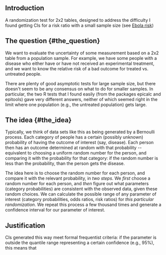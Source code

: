 Introduction
------------

A randomization test for 2x2 tables, designed to address the difficulty
I found getting CIs for a risk ratio with a small sample size (see
[Ebola risk](Ebola_risk "wikilink"))

The question {#the_question}
------------

We want to evaluate the uncertainty of some measurement based on a 2x2
table from a population sample. For example, we have some people with a
disease who either have or have not received an experimental treatment,
and we want to know the relative risk of a bad outcome for treated vs.
untreated people.

There are plenty of good asymptotic tests for large sample size, but
there doesn\'t seem to be any consensus on what to do for smaller
samples. In particular, the two R tests that I found easily (from the
packages epicalc and epitools) gave very different answers, neither of
which seemed right in the limit where one population (e.g., the
untreated population) gets large.

The idea {#the_idea}
--------

Typically, we think of data sets like this as being generated by a
Bernoulli process. Each category of people has a certain (possibly
unknown) probability of having the outcome of interest (say, disease).
Each person then has an outcome determined at random with that
probability \-- equivalent to choosing a uniform random number for the
person, and comparing it with the probability for that category: if the
random number is less than the probability, than the person gets the
disease.

The idea here is to choose the random number for each person, and
compare it with the relevant probability, in *two steps*. We *first*
choose a random number for each person, and *then* figure out what
parameters (category probabilities) are consistent with the observed
data, given these random choices. We can calculate the possible range of
any parameter of interest (category probabilities, odds ratios, risk
ratios) for *this particular randomization*. We repeat this process a
few thousand times and generate a confidence interval for our parameter
of interest.

Justification
-------------

CIs generated this way meet formal frequentist criteria: if the
parameter is outside the quantile range representing a certain
confidence (e.g., 95%), this means that
